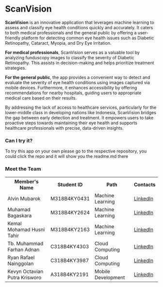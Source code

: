 # ScanVision

**ScanVision** is an innovative application that leverages machine learning to assess and classify eye health conditions quickly and accurately. It caters to both medical professionals and the general public by offering a user-friendly platform for detecting common eye health issues such as Diabetic Retinopathy, Cataract, Myopia, and Dry Eye Irritation.

**For medical professionals**, ScanVision serves as a valuable tool by analyzing funduscopy images to classify the severity of Diabetic Retinopathy. This assists in decision-making and helps prioritize treatment strategies.

**For the general public**, the app provides a convenient way to detect and evaluate the severity of eye health conditions using images captured via mobile devices. Furthermore, it enhances accessibility by offering recommendations for nearby hospitals, guiding users to appropriate medical care based on their results.

By addressing the lack of access to healthcare services, particularly for the lower-middle class in developing nations like Indonesia, ScanVision bridges the gap between early detection and treatment. It empowers users to take proactive steps towards maintaining their eye health and supports healthcare professionals with precise, data-driven insights.

### Can I try it?

To try this app on your own please go to the respective repository, you could click the repo and it will show you the readme.md there

### Meet the Team

<table>
  <tr>
    <th>Member's Name</th>
    <th>Student ID</th>
    <th>Path</th>
    <th>Contacts</th>
  </tr>
  <tr>
    <td>Alvin Mubarok</td>
    <td>M318B4KY0431</td>
    <td>Machine Learning</td>
    <td><a href="https://www.linkedin.com/in/alvin-mubarok-595a95223/" target="_blank">LinkedIn</a></td>
  </tr>
  <tr>
    <td>Muhamad Bagaskara</td>
    <td>M318B4KY2624</td>
    <td>Machine Learning</td>
    <td><a href="https://www.linkedin.com/in/muhamad-bagaskara/" target="_blank">LinkedIn</a></td>
  </tr>
  <tr>
    <td>Kemal Mohamad Husni Tahir</td>
    <td>M318B4KY2163</td>
    <td>Machine Learning</td>
    <td><a href="https://www.linkedin.com/in/kemalhusni/" target="_blank">LinkedIn</a></td>
  </tr>
  <tr>
    <td>Tb. Muhammad Farhan Adnan</td>
    <td>C318B4KY4303</td>
    <td>Cloud Computing</td>
    <td><a href="https://www.linkedin.com/in/toebagusfarhan/" target="_blank">LinkedIn</a></td>
  </tr>
  <tr>
    <td>Ryan Rafael Nainggolan</td>
    <td>C318B4KY3987</td>
    <td>Cloud Computing</td>
    <td><a href="https://www.linkedin.com/in/ryanrdf/" target="_blank">LinkedIn</a></td>
  </tr>
  <tr>
    <td>Kevyn Octavian Putra Krisworo</td>
    <td>A318B4KY2191</td>
    <td>Mobile Development</td>
    <td><a href="https://www.linkedin.com/in/kevynoctavian/" target="_blank">LinkedIn</a></td>
  </tr>
</table>

